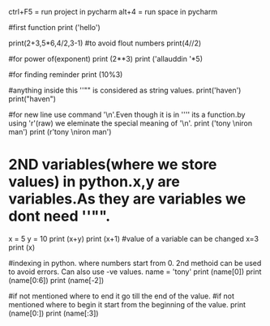 ctrl+F5 = run project in pycharm
alt+4 = run space in pycharm

#first function
print ('hello')

print(2+3,5*6,4/2,3-1)
#to avoid flout numbers
print(4//2)

#for power of(exponent)
print (2**3)
print ('allauddin '*5)

#for finding reminder
print (10%3)

#anything inside this ''\"" is considered as string values.
print('haven')
print("haven")

#for new line use command '\n'.Even though it is in ''\'' its a function.by using 'r'(raw) we eleminate the special meaning of '\n'.
print ('tony \niron man')
print (r'tony \niron man')



# 2ND variables(where we store values) in python.x,y are variables.As they are variables we dont need ''\"".
x = 5
y = 10
print (x+y)
print (x+1)
#value of a variable can be changed
x=3
print (x)

#indexing in python. where numbers start from 0. 2nd methoid can be used to avoid errors. Can also use -ve values.
name = 'tony'
print (name[0])
print (name[0:6])
print (name[-2])

#if not mentioned where to end it go till the end of the value.
#if not mentioned where to begin it start from the beginning of the value.
print (name[0:])
print (name[:3])

